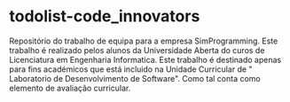 # todolist-code_innovators
Repositório do trabalho de equipa para a empresa SimProgramming.
Este trabalho é realizado pelos alunos da Universidade Aberta do curos de Licenciatura em Engenharia Informatica.
Este trabalho é destinado apenas para fins académicos que está incluido na Unidade Curricular de " Laboratorio de Desenvolvimento de Software". Como tal conta como elemento de avaliação curricular.

